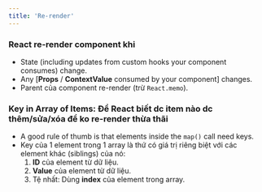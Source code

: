 ```yaml
---
title: 'Re-render'
---
```


### React re-render component khi

- State (including updates from custom hooks your component consumes) change.
- Any [**Props** / **ContextValue** consumed by your component] changes.
- Parent của component re-render (trừ `React.memo`).

### Key in Array of Items: Để React biết dc item nào dc thêm/sửa/xóa để ko re-render thừa thãi

- A good rule of thumb is that elements inside the `map()` call need keys.
- Key của 1 element trong 1 array là thứ có giá trị riêng biệt với các element khác (siblings) của nó:
  1. **ID** của element từ dữ liệu.
  2. **Value** của element từ dữ liệu.
  3. Tệ nhất: Dùng **index** của element trong array.
